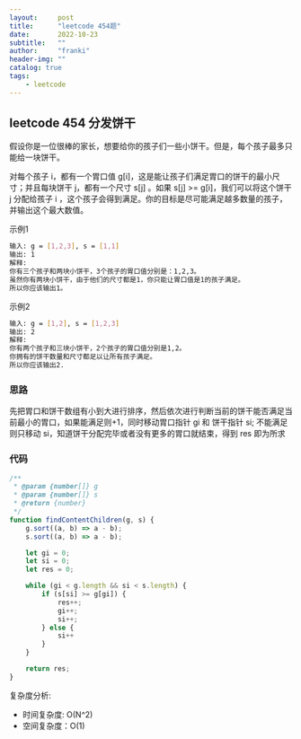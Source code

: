 ```yaml
---
layout:     post
title:      "leetcode 454题"
date:       2022-10-23
subtitle:   ""
author:     "franki"
header-img: ""
catalog: true
tags:
    - leetcode
---
```


## leetcode 454 分发饼干

假设你是一位很棒的家长，想要给你的孩子们一些小饼干。但是，每个孩子最多只能给一块饼干。

对每个孩子 i，都有一个胃口值 g[i]，这是能让孩子们满足胃口的饼干的最小尺寸；并且每块饼干 j，都有一个尺寸 s[j] 。如果 s[j] >= g[i]，我们可以将这个饼干 j 分配给孩子 i ，这个孩子会得到满足。你的目标是尽可能满足越多数量的孩子，并输出这个最大数值。

示例1

```bash
输入: g = [1,2,3], s = [1,1]
输出: 1
解释: 
你有三个孩子和两块小饼干，3个孩子的胃口值分别是：1,2,3。
虽然你有两块小饼干，由于他们的尺寸都是1，你只能让胃口值是1的孩子满足。
所以你应该输出1。
```

示例2

```bash
输入: g = [1,2], s = [1,2,3]
输出: 2
解释: 
你有两个孩子和三块小饼干，2个孩子的胃口值分别是1,2。
你拥有的饼干数量和尺寸都足以让所有孩子满足。
所以你应该输出2.
```

### 思路

先把胃口和饼干数组有小到大进行排序，然后依次进行判断当前的饼干能否满足当前最小的胃口，如果能满足则+1，同时移动胃口指针 gi 和 饼干指针 si; 不能满足则只移动 si，知道饼干分配完毕或者没有更多的胃口就结束，得到 res 即为所求

### 代码

```js
/**
 * @param {number[]} g
 * @param {number[]} s
 * @return {number}
 */
function findContentChildren(g, s) {
    g.sort((a, b) => a - b);
    s.sort((a, b) => a - b);

    let gi = 0;
    let si = 0;
    let res = 0;

    while (gi < g.length && si < s.length) {
        if (s[si] >= g[gi]) {
            res++;
            gi++;
            si++;
        } else {
            si++
        }
    }

    return res;
}
```

复杂度分析:

- 时间复杂度: O(N^2)
- 空间复杂度：O(1)
